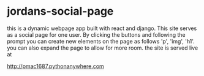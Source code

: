# jordans-social-page
this is a dynamic webpage app built with react and django. This site serves as a social page 
for one user. By clicking the buttons and following the prompt you can create new elements
on the page as follows 'p', 'img', 'h1'. you can also expand the page to allow for more room.
the site is served live at

<a href='http://pmac1687.pythonanywhere.com'>http://pmac1687.pythonanywhere.com</a>
